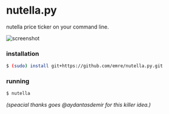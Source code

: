 nutella.py
================

nutella price ticker on your command line. 

![screenshot](http://i.imgur.com/pRgnj63.png)


### installation

```bash
$ (sudo) install git+https://github.com/emre/nutella.py.git
```

### running
```bash
$ nutella
```

*(speacial thanks goes @aydantasdemir for this killer idea.)*
